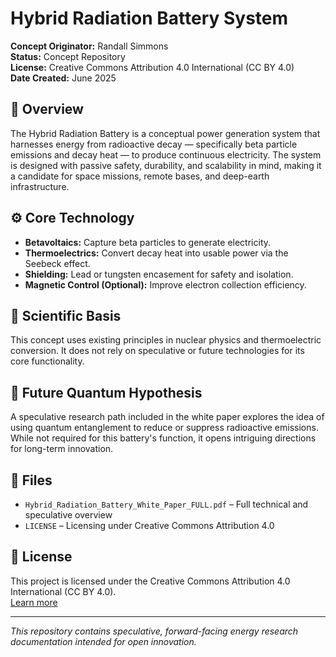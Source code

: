 # Hybrid Radiation Battery System

**Concept Originator:** Randall Simmons  
**Status:** Concept Repository  
**License:** Creative Commons Attribution 4.0 International (CC BY 4.0)  
**Date Created:** June 2025

## 🔋 Overview

The Hybrid Radiation Battery is a conceptual power generation system that harnesses energy from radioactive decay — specifically beta particle emissions and decay heat — to produce continuous electricity. The system is designed with passive safety, durability, and scalability in mind, making it a candidate for space missions, remote bases, and deep-earth infrastructure.

## ⚙️ Core Technology

- **Betavoltaics:** Capture beta particles to generate electricity.
- **Thermoelectrics:** Convert decay heat into usable power via the Seebeck effect.
- **Shielding:** Lead or tungsten encasement for safety and isolation.
- **Magnetic Control (Optional):** Improve electron collection efficiency.

## 🧠 Scientific Basis

This concept uses existing principles in nuclear physics and thermoelectric conversion. It does not rely on speculative or future technologies for its core functionality.

## 🧬 Future Quantum Hypothesis

A speculative research path included in the white paper explores the idea of using quantum entanglement to reduce or suppress radioactive emissions. While not required for this battery's function, it opens intriguing directions for long-term innovation.

## 📄 Files

- `Hybrid_Radiation_Battery_White_Paper_FULL.pdf` – Full technical and speculative overview
- `LICENSE` – Licensing under Creative Commons Attribution 4.0

## 📜 License

This project is licensed under the Creative Commons Attribution 4.0 International (CC BY 4.0).  
[Learn more](https://creativecommons.org/licenses/by/4.0/)

---

*This repository contains speculative, forward-facing energy research documentation intended for open innovation.*
